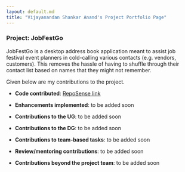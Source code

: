 ```yaml
---
layout: default.md
title: "Vijayanandan Shankar Anand's Project Portfolio Page"
---
```


### Project: JobFestGo

JobFestGo is a desktop address book application meant to assist job festival event planners in cold-calling various contacts (e.g. vendors, customers). This removes the hassle of having to shuffle through their contact list based on names that they might not remember.

Given below are my contributions to the project.

* **Code contributed**: [RepoSense link](https://nus-cs2103-ay2324s1.github.io/tp-dashboard/?search=vijay-shankaranand&breakdown=true)

* **Enhancements implemented**: to be added soon

* **Contributions to the UG**: to be added soon

* **Contributions to the DG**: to be added soon

* **Contributions to team-based tasks**: to be added soon

* **Review/mentoring contributions**: to be added soon

* **Contributions beyond the project team**: to be added soon
